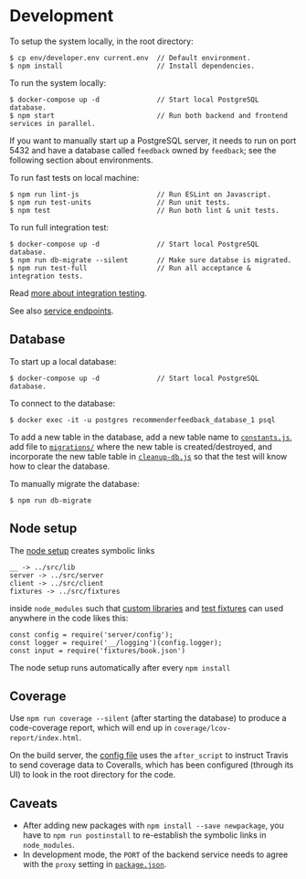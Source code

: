 # Development

To setup the system locally, in the root directory:

    $ cp env/developer.env current.env  // Default environment.
    $ npm install                       // Install dependencies.

To run the system locally:

    $ docker-compose up -d              // Start local PostgreSQL database.
    $ npm start                         // Run both backend and frontend services in parallel.

If you want to manually start up a PostgreSQL server, it needs to run on port 5432 and have a database called `feedback` owned by `feedback`; see the following section about environments.

To run fast tests on local machine:

    $ npm run lint-js                   // Run ESLint on Javascript.
    $ npm run test-units                // Run unit tests.
    $ npm test                          // Run both lint & unit tests.

To run full integration test:

    $ docker-compose up -d              // Start local PostgreSQL database.
    $ npm run db-migrate --silent       // Make sure databse is migrated.
    $ npm run test-full                 // Run all acceptance & integration tests.

Read [more about integration testing](integration/readme.md).

See also [service endpoints](../doc/endpoints.md).

## Database

To start up a local database:

    $ docker-compose up -d              // Start local PostgreSQL database.

To connect to the database:

    $ docker exec -it -u postgres recommenderfeedback_database_1 psql

To add a new table in the database, add a new table name to [`constants.js`](server/constants.js), add file to [`migrations/`](migrations/) where the new table is created/destroyed, and incorporate the new table table in [`cleanup-db.js`](integration/cleanup-db.js) so that the test will know how to clear the database.

To manually migrate the database:

    $ npm run db-migrate

## Node setup

The [node setup](../setup-node-env.sh) creates symbolic links

    __ -> ../src/lib
    server -> ../src/server
    client -> ../src/client
    fixtures -> ../src/fixtures

inside `node_modules` such that [custom libraries](lib/) and [test fixtures](fixtures/) can used anywhere in the code likes this:

    const config = require('server/config');
    const logger = require('__/logging')(config.logger);
    const input = require('fixtures/book.json')

The node setup runs automatically after every `npm install`

## Coverage

Use `npm run coverage --silent` (after starting the database) to produce a code-coverage report, which will end up in `coverage/lcov-report/index.html`.

On the build server, the [config file](../.travis.yml) uses the `after_script` to instruct Travis to send coverage data to Coveralls, which has been configured (through its UI) to look in the root directory for the code.

## Caveats

- After adding new packages with `npm install --save newpackage`, you have to `npm run postinstall` to re-establish the symbolic links in `node_modules`.
- In development mode, the `PORT` of the backend service needs to agree with the `proxy` setting in [`package.json`](package.json).
